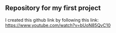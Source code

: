 ## Repository for my first project
I created this github link by following this link: https://www.youtube.com/watch?v=bUoN85QvC10
